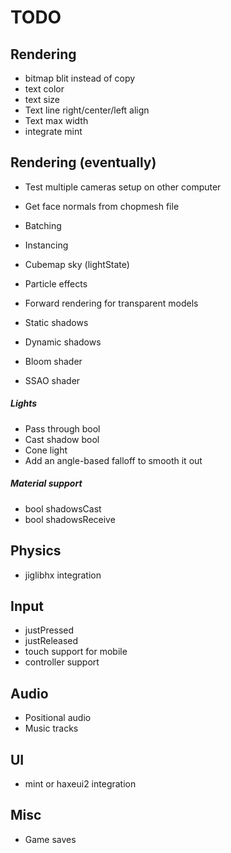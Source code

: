 # TODO
## Rendering
* bitmap blit instead of copy
* text color
* text size
* Text line right/center/left align
* Text max width
* integrate mint

## Rendering (eventually)
* Test multiple cameras setup on other computer
* Get face normals from chopmesh file
* Batching
* Instancing
* Cubemap sky (lightState)
* Particle effects

* Forward rendering for transparent models
* Static shadows
* Dynamic shadows

* Bloom shader
* SSAO shader

##### Lights
* Pass through bool
* Cast shadow bool
* Cone light
 * Add an angle-based falloff to smooth it out

##### Material support
* bool shadowsCast
* bool shadowsReceive

## Physics
* jiglibhx integration

## Input
* justPressed
* justReleased
* touch support for mobile
* controller support

## Audio
* Positional audio
* Music tracks

## UI
* mint or haxeui2 integration

## Misc
* Game saves
